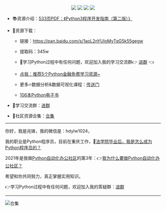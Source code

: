 <div align="center">
    <a href="https://github.com/zhaofeng092/python_auto_office"> <img src="https://badgen.net/badge/Github/%E7%A8%8B%E5%BA%8F%E5%91%98?icon=github&color=red"></a>
    <a href="https://mp.weixin.qq.com/s/xkZSp3606rTPN_JbLT3hSQ"> <img src="https://badgen.net/badge/follow/%E5%85%AC%E4%BC%97%E5%8F%B7?icon=rss&color=green"></a>
    <a href="https://space.bilibili.com/259649365"> <img src="https://badgen.net/badge/pick/B%E7%AB%99?icon=dependabot&color=blue"></a>
    <a href="https://mp.weixin.qq.com/s/wx-JkgOUoJhb-7ZESxl93w"> <img src="https://badgen.net/badge/join/%E4%BA%A4%E6%B5%81%E7%BE%A4?icon=atom&color=yellow"></a>
</div>


- 📚资源介绍：[533页PDF：《Python3程序开发指南（第二版）》](https://mp.weixin.qq.com/s/R1zMqITWHC4FDCgJ43niHQ)
- 🚀资源下载：

  - 链接：https://pan.baidu.com/s/1aoL2nYUloMyTqG5k55gegw
  - 提取码：345w 
  - 🚸学习Python过程中有任何问题，欢迎加入我的学习交流群👉 [进群](https://mp.weixin.qq.com/s/wx-JkgOUoJhb-7ZESxl93w) 👈
  
  
  
  - [点我：推荐5个Python金融免费学习资源~](https://mp.weixin.qq.com/s/x-OgceFo2TuILQMUduCmZw)
  - 更多🔥数据分析&数据可视化课程：[传送门](https://mp.weixin.qq.com/s/rJVy8DLIdqdyjMPY1SHpag)
  - [106本Python电子书](https://mp.weixin.qq.com/s/Wa27Or7SaChF5rCw7LLdVg)



- 🚸学习交流群：[进群](https://mp.weixin.qq.com/s/wx-JkgOUoJhb-7ZESxl93w) 
- 📱社区资源合集：[合集](https://mp.weixin.qq.com/s/G_5cY05Qoc_yCXGQs4vIeg) 



------

你好，我是兆锋，我的微信是：hdylw1024，

我的职业是Python程序员，目前在重庆工作，💼[法学院毕业后，我是怎么成为Python程序员的？](https://mp.weixin.qq.com/s/UrJ5PkRWYydaajGetUqFYQ)

2021年是我做[Python自动化办公社区](https://gitee.com/zhaofeng092/python_auto_office/blob/master/%E5%85%B3%E9%94%AE%E8%AF%8D/%E7%BE%A4%E8%81%8A/%E5%85%A8%E7%BD%91%E5%90%8C%E5%90%8D.md)的第3年：👉[我为什么要做Python自动化办公社区？](https://mp.weixin.qq.com/s/TUUX5reeYAcrTZVDh-VSuA)

希望和你共同努力，真正掌握实用知识。

👉学习Python过程中有任何问题，欢迎加入我的答疑群：[进群](https://mp.weixin.qq.com/s/wx-JkgOUoJhb-7ZESxl93w) 

------





![合集](https://img-blog.csdnimg.cn/20210303170458567.jpg?x-oss-process=image/watermark,type_ZmFuZ3poZW5naGVpdGk,shadow_10,text_aHR0cHM6Ly9ibG9nLmNzZG4ubmV0L3dlaXhpbl80MjMyMTUxNw==,size_16,color_FFFFFF,t_70#pic_center)



